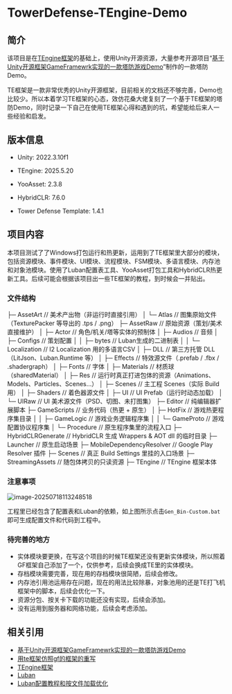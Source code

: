 # TowerDefense-TEngine-Demo

## 简介

该项目是在[TEngine框架](https://github.com/Alex-Rachel/TEngine)的基础上，使用Unity开源资源，大量参考开源项目“[基于Unity开源框架GameFramewrk实现的一款塔防游戏Demo](https://github.com/DrFlower/TowerDefense-GameFramework-Demo)”制作的一款塔防Demo。

TE框架是一款非常优秀的Unity开源框架，目前相关的文档还不够完善，Demo也比较少。所以本着学习TE框架的心态，效仿花桑大佬复刻了一个基于TE框架的塔防Demo，同时记录一下自己在使用TE框架心得和遇到的坑，希望能给后来人一些经验和启发。

## 版本信息

* Unity: 2022.3.10f1

* TEngine: 2025.5.20

* YooAsset: 2.3.8

* HybridCLR: 7.6.0

* Tower Defense Template: 1.4.1

## 项目内容

本项目测试了了Windows打包运行和热更新，运用到了TE框架里大部分的模块，包括资源模块、事件模块、UI模块、流程模块、FSM模块、多语言模块、内存池和对象池模块。使用了Luban配置表工具、YooAsset打包工具和HybridCLR热更新工具。后续可能会根据该项目出一些TE框架的教程，到时候会一并贴出。

  ### 文件结构

├─ AssetArt                    // 美术产出物（非运行时直接引用）
│  └─ Atlas                    // 图集原始文件（TexturePacker 等导出的 .tps / .png）
├─ AssetRaw                    // 原始资源（策划/美术直接维护）
│  ├─ Actor                    // 角色/机关/塔等实体的预制体
│  ├─ Audios                   // 音频
│  ├─ Configs                  // 策划配置
│  │  ├─ bytes                 //   Luban生成的二进制表
│  │  └─ Localization          //   I2 Localization 用的多语言CSV
│  ├─ DLL                      // 第三方托管 DLL（LitJson、Luban.Runtime 等）
│  ├─ Effects                  // 特效源文件（.prefab / .fbx / .shadergraph）
│  ├─ Fonts                    // 字体
│  ├─ Materials                // 材质球（sharedMaterial）
│  ├─ Res                      // 运行时真正打进包体的资源（Animations、Models、Particles、Scenes…）
│  ├─ Scenes                   // 主工程 Scenes（实际 Build 用）
│  ├─ Shaders                  // 着色器源文件
│  ├─ UI                       // UI Prefab（运行时动态加载）
│  └─ UIRaw                    // UI 美术源文件（PSD、切图、未打图集）
├─ Editor                      // 纯编辑器扩展脚本
├─ GameScripts                 // 业务代码（热更 + 原生）
│  ├─ HotFix                  // 游戏热更程序集目录
│  │  ├─ GameLogic            //   游戏业务逻辑程序集
│  │  └─ GameProto            //   游戏配置协议程序集
│  └─ Procedure               //   原生程序集里的流程入口
├─ HybridCLRGenerate           // HybridCLR 生成 Wrappers & AOT dll 的临时目录
├─ Launcher                    // 原生启动场景
├─ MobileDependencyResolver    // Google Play Resolver 插件
├─ Scenes                      // 真正 Build Settings 里挂的入口场景
├─ StreamingAssets             // 随包体拷贝的只读资源
├─ TEngine                     // TEngine 框架本体

### 注意事项

![image-20250718113248518](https://blogimage01.oss-cn-chengdu.aliyuncs.com/img/202507181132652.png)

工程里已经包含了配置表和Luban的依赖，如上图所示点击`Gen_Bin-Custom.bat`即可生成配置文件和代码到工程中。

### 待完善的地方

* 实体模块要更换，在写这个项目的时候TE框架还没有更新实体模块，所以照着GF框架自己添加了一个，仅供参考，后续会换成TE里的实体模块。
* 存档模块需要完善，现在用的存档模块很简陋，后续会修改。
* 内存池引用池运用存在问题，现在的用法比较除暴，对象池用的还是TE打飞机框架中的脚本，后续会优化一下。
* 资源分包、按关卡下载的功能还没有实现，后续会添加。
* 没有运用到服务器和网络功能，后续会考虑添加。

## 相关引用

* [基于Unity开源框架GameFramewrk实现的一款塔防游戏Demo](https://github.com/DrFlower/TowerDefense-GameFramework-Demo)
* [用te框架仿照gf的框架的重写](https://gitee.com/tuzhong_w/tower-defense-tengine-demo)
* [TEngine框架](https://github.com/Alex-Rachel/TEngine)
* [Luban](https://github.com/focus-creative-games/luban)
* [Luban配置教程和按文件加载优化](https://blog.meo39.com/2025/06/09/lubanLean1/)

